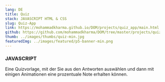 ```yaml
---
lang: DE
title: Quiz
stack: JAVASCRIPT HTML & CSS
slug: Quiz-App
link: https://mohammadkharma.github.io/DOM/projects/quiz_app/main.html
github: https://github.com/mohammadkharma/DOM/tree/master/projects/quiz_app
thumb: ../images/thumbs/quiz-min.jpg
featuredImg: ../images/featured/p5-banner-min.png
---
```


### JAVASCRIPT

Eine Quizvorlage, mit der Sie aus den Antworten auswählen und dann mit einigen Animationen eine prozentuale Note erhalten können.

